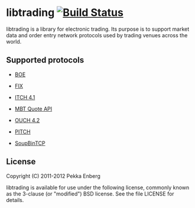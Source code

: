 # libtrading [![Build Status](https://secure.travis-ci.org/penberg/libtrading.png)](http://travis-ci.org/penberg/libtrading)

libtrading is a library for electronic trading. Its purpose is to support
market data and order entry network protocols used by trading venues across the
world.

## Supported protocols

 * [BOE](http://www.batstrading.co.uk/resources/participant_resources/BATS_Europe_Binary_Order_Entry_Specification.pdf)

 * [FIX](http://fixprotocol.org/specifications/)

 * [ITCH 4.1](http://nasdaqtrader.com/content/technicalsupport/specifications/dataproducts/NQTV-ITCH-V4_1.pdf)

 * [MBT Quote API](http://www.mbtrading.com/developersMain.aspx?page=api)

 * [OUCH 4.2](http://www.nasdaqtrader.com/content/technicalsupport/specifications/TradingProducts/OUCH4.2.pdf)

 * [PITCH](http://www.batstrading.com/resources/membership/BATS_PITCH_Specification.pdf)

 * [SoupBinTCP](http://www.nasdaqtrader.com/content/technicalsupport/specifications/dataproducts/soupbintcp.pdf)

## License

Copyright (C) 2011-2012 Pekka Enberg

libtrading is available for use under the following license, commonly known as
the 3-clause (or "modified") BSD license. See the file LICENSE for details.
